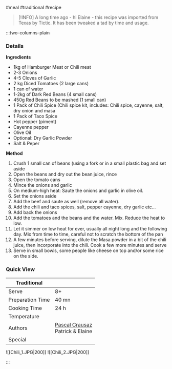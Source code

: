 #meal #traditional #recipe

> [!INFO]
> A long time ago - hi Elaine - this recipe was imported from Texas by Tictic. It has been tweaked a tad by time and usage.

:::two-columns-plain

### Details
**Ingredients**

- 1kg of Hamburger Meat or Chili meat
- 2-3 Onions
- 4-5 Cloves of Garlic
- 2 kg Diced Tomatoes (2 large cans)
- 1 can of water
- 1-2kg of Dark Red Beans (4 small cans)
- 450g Red Beans to be mashed (1 small can)
- 1 Pack of Chili Spice (Chili spice kit, includes: Chili spice, cayenne, salt, dry onion and masa
- 1 Pack of Taco Spice
- Hot pepper (piment)
- Cayenne pepper
- Olive Oil
- Optional: Dry Garlic Powder
- Salt & Peper


**Method**

1. Crush 1 small can of beans (using a fork or in a small plastic bag and set aside
2. Open the beans and dry out the bean juice, rince
3. Open the tomato cans
4. Mince the onions and garlic
5. On medium-high heat: Saute the onions and garlic in olive oil.
6. Set the onions aside
7. Add the beef and saute as well (remove all water).
8. Add the chili and taco spices, salt, pepper cayenne, dry garlic etc...
9. Add back the onions
10. Add the tomatoes and the beans and the water. Mix. Reduce the heat to low.
11. Let it simmer on low heat for ever, usually all night long and the following day. Mix from time to time, careful not to scratch the bottom of the pan
12. A few minutes before serving, dilute the Masa powder in a bit of the chili juice, then incorporate into the chili. Cook a few more minutes and serve
13. Serve in small bowls, some people like cheese on top and/or some rice on the side.





### Quick View
| Traditional      |                                                |
| ---------------- | ---------------------------------------------- |
| Serve            | 8+                                             |
| Preparation Time | 40 mn                                          |
| Cooking Time     | 24 h                                           |
| Temperature      |                                                |
| Authors          | [Pascal Crausaz](mailto:pascal@askpascal.com)  <br>Patrick & Elaine |
| Special          |                                                |

![[Chili_1.JPG|200]]
![[Chili_2.JPG|200]]

:::

